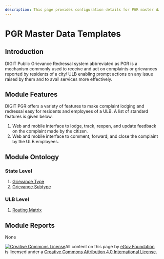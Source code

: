 ```yaml
---
description: This page provides configuration details for PGR master data templates
---
```


# PGR Master Data Templates

## Introduction <a id="introduction"></a>

DIGIT Public Grievance Redressal system abbreviated as PGR is a mechanism commonly used to receive and act on complaints or grievances reported by residents of a city/ ULB enabling prompt actions on any issue raised by them and to avail services more effectively.

## Module Features <a id="module-features"></a>

DIGIT PGR offers a variety of features to make complaint lodging and redressal easy for residents and employees of a ULB. A list of standard features is given below.

1. Web and mobile interface to lodge, track, reopen, and update feedback on the complaint made by the citizen.
2. Web and mobile interface to comment, forward, and close the complaint by the ULB employees.

## Module Ontology <a id="module-ontology"></a>

### State Level <a id="state-level"></a>

1. ​[Grievance Type​](grievance-type.md)
2. ​[Grievance Subtype​](grievance-sub-type.md)

### ULB Level <a id="ulb-level"></a>

1. ​[Routing Matrix](https://docs.digit.org/install-digit/configuring-master-data-templates/module-setup/pgr-data-templates/routing-matrix)​

## Module Reports <a id="module-reports"></a>

None[  
](https://docs.digit.org/install-digit/configuring-master-data-templates/module-setup/prop-tax-data/mutation-fee)

 [![Creative Commons License](https://i.creativecommons.org/l/by/4.0/80x15.png)](http://creativecommons.org/licenses/by/4.0/)All content on this page by [eGov Foundation ](https://egov.org.in/)is licensed under a [Creative Commons Attribution 4.0 International License](http://creativecommons.org/licenses/by/4.0/).

